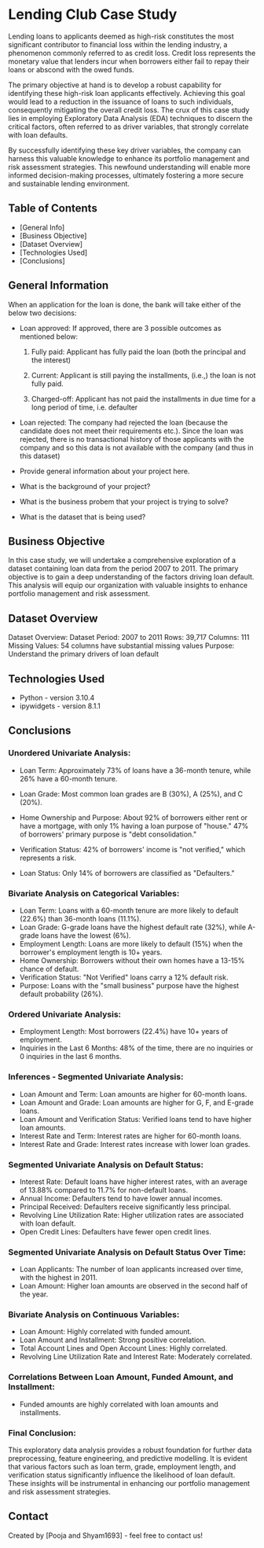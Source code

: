 # Lending Club Case Study

Lending loans to applicants deemed as high-risk constitutes the most significant contributor to financial loss within the lending industry, a phenomenon commonly referred to as credit loss. Credit loss represents the monetary value that lenders incur when borrowers either fail to repay their loans or abscond with the owed funds.

The primary objective at hand is to develop a robust capability for identifying these high-risk loan applicants effectively. Achieving this goal would lead to a reduction in the issuance of loans to such individuals, consequently mitigating the overall credit loss. The crux of this case study lies in employing Exploratory Data Analysis (EDA) techniques to discern the critical factors, often referred to as driver variables, that strongly correlate with loan defaults.

By successfully identifying these key driver variables, the company can harness this valuable knowledge to enhance its portfolio management and risk assessment strategies. This newfound understanding will enable more informed decision-making processes, ultimately fostering a more secure and sustainable lending environment.


## Table of Contents
* [General Info]
* [Business Objective]
* [Dataset Overview]
* [Technologies Used]
* [Conclusions]


## General Information

When an application for the loan is done, the bank will take either of the below two decisions:

- Loan approved: If approved, there are 3 possible outcomes as mentioned below:

    1. Fully paid: Applicant has fully paid the loan (both the principal and the interest)

    2. Current: Applicant is still paying the installments, (i.e.,) the loan is not fully paid.

    3. Charged-off: Applicant has not paid the installments in due time for a long period of time, i.e. defaulter

- Loan rejected: The company had rejected the loan (because the candidate does not meet their requirements etc.). Since the loan was rejected, there is no transactional history of those applicants with the company and so this data is not available with the company (and thus in this dataset)
- Provide general information about your project here.
- What is the background of your project?
- What is the business probem that your project is trying to solve?
- What is the dataset that is being used?


## Business Objective

In this case study, we will undertake a comprehensive exploration of a dataset containing loan data from the period 2007 to 2011. The primary objective is to gain a deep understanding of the factors driving loan default. This analysis will equip our organization with valuable insights to enhance portfolio management and risk assessment.


## Dataset Overview

Dataset Overview:
Dataset Period: 2007 to 2011
Rows: 39,717
Columns: 111
Missing Values: 54 columns have substantial missing values
Purpose: Understand the primary drivers of loan default


## Technologies Used
- Python - version 3.10.4
- ipywidgets - version 8.1.1


## Conclusions

### Unordered Univariate Analysis:

-	Loan Term: Approximately 73% of loans have a 36-month tenure, while 26% have a 60-month tenure.

-	Loan Grade: Most common loan grades are B (30%), A (25%), and C (20%).

-	Home Ownership and Purpose: About 92% of borrowers either rent or have a mortgage, with only 1% having a loan purpose of "house." 47% of borrowers' primary purpose is "debt consolidation."

-	Verification Status: 42% of borrowers' income is "not verified," which represents a risk.

-	Loan Status: Only 14% of borrowers are classified as "Defaulters."

### Bivariate Analysis on Categorical Variables:

-	Loan Term: Loans with a 60-month tenure are more likely to default (22.6%) than 36-month loans (11.1%).
-	Loan Grade: G-grade loans have the highest default rate (32%), while A-grade loans have the lowest (6%).
-	Employment Length: Loans are more likely to default (15%) when the borrower's employment length is 10+ years.
-	Home Ownership: Borrowers without their own homes have a 13-15% chance of default.
-	Verification Status: "Not Verified" loans carry a 12% default risk.
-	Purpose: Loans with the "small business" purpose have the highest default probability (26%).

### Ordered Univariate Analysis:

-	Employment Length: Most borrowers (22.4%) have 10+ years of employment.
-	Inquiries in the Last 6 Months: 48% of the time, there are no inquiries or 0 inquiries in the last 6 months.

###	Inferences - Segmented Univariate Analysis:

-	Loan Amount and Term: Loan amounts are higher for 60-month loans.
-	Loan Amount and Grade: Loan amounts are higher for G, F, and E-grade loans.
-	Loan Amount and Verification Status: Verified loans tend to have higher loan amounts.
-	Interest Rate and Term: Interest rates are higher for 60-month loans.
-	Interest Rate and Grade: Interest rates increase with lower loan grades.

### Segmented Univariate Analysis on Default Status:

-	Interest Rate: Default loans have higher interest rates, with an average of 13.88% compared to 11.7% for non-default loans.
-	Annual Income: Defaulters tend to have lower annual incomes.
-	Principal Received: Defaulters receive significantly less principal.
-	Revolving Line Utilization Rate: Higher utilization rates are associated with loan default.
-	Open Credit Lines: Defaulters have fewer open credit lines.

### Segmented Univariate Analysis on Default Status Over Time:

-	Loan Applicants: The number of loan applicants increased over time, with the highest in 2011.
-	Loan Amount: Higher loan amounts are observed in the second half of the year.

### Bivariate Analysis on Continuous Variables:

-	Loan Amount: Highly correlated with funded amount.
-	Loan Amount and Installment: Strong positive correlation.
-	Total Account Lines and Open Account Lines: Highly correlated.
-	Revolving Line Utilization Rate and Interest Rate: Moderately correlated.

### Correlations Between Loan Amount, Funded Amount, and Installment:

-	Funded amounts are highly correlated with loan amounts and installments.

### Final Conclusion:

This exploratory data analysis provides a robust foundation for further data preprocessing, feature engineering, and predictive modelling. It is evident that various factors such as loan term, grade, employment length, and verification status significantly influence the likelihood of loan default. These insights will be instrumental in enhancing our portfolio management and risk assessment strategies.





## Contact
Created by [Pooja and Shyam1693] - feel free to contact us!
